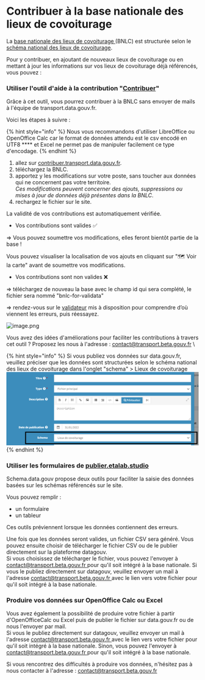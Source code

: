 # Contribuer à la base nationale des lieux de covoiturage

La [base nationale des lieux de covoiturage ](https://transport.data.gouv.fr/datasets/base-nationale-des-lieux-de-covoiturage/)(BNLC) est structurée selon le [schéma national des lieux de covoiturage](https://schema.data.gouv.fr/etalab/schema-lieux-covoiturage/).

Pour y contribuer, en ajoutant de nouveaux lieux de covoiturage ou en mettant à jour les informations sur vos lieux de covoiturage déjà référencés, vous pouvez :&#x20;

### Utiliser l'outil d'aide à la contribution "[Contribuer](https://contribuer.transport.data.gouv.fr/)"&#x20;

Grâce à cet outil, vous pourrez contribuer à la BNLC sans envoyer de mails à l'équipe de transport.data.gouv.fr.

Voici les étapes à suivre :&#x20;

{% hint style="info" %}
Nous vous recommandons d'utiliser LibreOffice ou OpenOffice Calc car le format de données attendu est le csv encodé en UTF8 **** et Excel ne permet pas de manipuler facilement ce type d'encodage.
{% endhint %}

1. allez sur [contribuer.transport.data.gouv.fr](https://contribuer.transport.data.gouv.fr/).
2. téléchargez la BNLC.
3. apportez y les modifications sur votre poste, sans toucher aux données qui ne concernent pas votre territoire.\
   _Ces modifications peuvent concerner des ajouts, suppressions ou mises à jour de données déjà présentes dans la BNLC_.&#x20;
4. rechargez le fichier sur le site.

La validité de vos contributions est automatiquement vérifiée.

* Vos contributions sont valides ✅

\=> Vous pouvez soumettre vos modifications, elles feront bientôt partie de la base !

Vous pouvez visualiser la localisation de vos ajouts en cliquant sur "🗺️ Voir la carte" avant de soumettre vos modifications.&#x20;

* Vos contributions sont non valides ❌

\=> téléchargez de nouveau la base avec le champ id qui sera complété, le fichier sera nommé "bnlc-for-validata"

\=> rendez-vous sur le [validateur](https://validata.etalab.studio/table-schema?schema\_name=schema-datagouvfr.etalab%2Fschema-lieux-covoiturage) mis à disposition pour comprendre d’où viennent les erreurs, puis réessayez.

![image.png](https://mail.google.com/mail/u/0?ui=2\&ik=7011240d28\&attid=0.1\&permmsgid=msg-a:r-7829104425458018443\&view=fimg\&fur=ip\&sz=s0-l75-ft\&attbid=ANGjdJ-4tWIQ\_dmi-LvNPMRTKXBuU9Sm6YwIgdcM\_VC0v1aGIFKYuuOkJqGwa\_j1MW8W9EdCck8SxUwE6jv9ZAH2hvLr1adyx7F1P0A2-1Yl22lBN9ZlLBi3CwjeRUo\&disp=emb\&realattid=ii\_179aca2fc42cb971f161)

Vous avez des idées d'améliorations pour faciliter les contributions à travers cet outil ? Proposez les nous à l'adresse : [contact@transport.beta.gouv.fr](mailto:contact@transport.beta.gouv.fr) \


{% hint style="info" %}
Si vous publiez vos données sur data.gouv.fr, veuillez préciser que les données sont structurées selon le schéma national des lieux de covoiturage dans l'onglet "schema" > Lieux de covoiturage\
![](<../../.gitbook/assets/image (169) (1).png>)
{% endhint %}

### Utiliser les formulaires de [publier.etalab.studio](https://publier.etalab.studio/select?schema=etalab%2Fschema-lieux-covoiturage)

Schema.data.gouv propose deux outils pour faciliter la saisie des données basées sur les schémas référencés sur le site.&#x20;

Vous pouvez remplir :&#x20;

* un formulaire&#x20;
* un tableur

Ces outils préviennent lorsque les données contiennent des erreurs.

Une fois que les données seront valides, un fichier CSV sera généré. Vous pouvez ensuite choisir de télécharger le fichier CSV ou de le publier directement sur la plateforme datagouv. \
Si vous choisissez de télécharger le fichier, vous pouvez l'envoyer à [contact@transport.beta.gouv.fr ](mailto:contact@transport.beta.gouv.fr)pour qu'il soit intégré à la base nationale. Si vous le publiez directement sur datagouv, veuillez envoyer un mail à l'adresse [contact@transport.beta.gouv.fr ](mailto:contact@transport.beta.gouv.fr)avec le lien vers votre fichier pour qu'il soit intégré à la base nationale.

### **Produire vos données sur OpenOffice Calc ou Excel**&#x20;

Vous avez également la possibilité de produire votre fichier à partir d'OpenOfficeCalc ou Excel puis de publier le fichier sur data.gouv.fr ou de nous l'envoyer par mail. \
Si vous le publiez directement sur datagouv, veuillez envoyer un mail à l'adresse [contact@transport.beta.gouv.fr ](mailto:contact@transport.beta.gouv.fr)avec le lien vers votre fichier pour qu'il soit intégré à la base nationale. Sinon, vous pouvez l'envoyer à [contact@transport.beta.gouv.fr ](mailto:contact@transport.beta.gouv.fr)pour qu'il soit intégré à la base nationale.

&#x20;

Si vous rencontrez des difficultés à produire vos données, n'hésitez pas à nous contacter à l'adresse : [contact@transport.beta.gouv.fr ](mailto:contact@transport.beta.gouv.fr)
